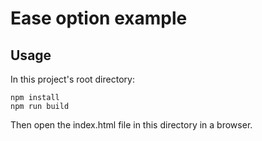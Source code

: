 # Ease option example

## Usage

In this project's root directory:

```
npm install
npm run build
```

Then open the index.html file in this directory in a browser.
